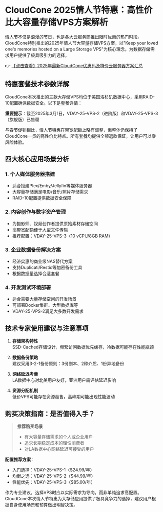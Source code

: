 # CloudCone 2025情人节特惠：高性价比大容量存储VPS方案解析

情人节不仅是浪漫的节日，也是各大云服务商推出限时优惠的热门时段。CloudCone特别推出的2025年情人节大容量存储VPS方案，以"Keep your loved one's memories hosted on a Large Storage VPS"为核心理念，为数据存储需求用户提供了极具吸引力的选择。

👉 [【点击查看】2025年最新CloudCone优惠码及特价云服务器方案汇总](https://bit.ly/Cloudcone)

## 特惠套餐技术参数详解

CloudCone本次推出的三款大存储VPS均位于美国洛杉矶数据中心，采用RAID-10配置确保数据安全。以下是套餐详情：

**重要提示**：截至2025年3月1日，VDAY-25-VPS-2（进阶版）和VDAY-25-VPS-3（旗舰版）已售罄

与春节促销相比，情人节特惠在带宽配额上略有调整，但整体仍保持了CloudCone一贯的高性价比特点。所有套餐均提供全额退款保证，让用户可以零风险体验。

## 四大核心应用场景分析

### 1. 个人媒体服务器搭建
- 适合搭建Plex/Emby/Jellyfin等媒体服务器
- 大容量存储满足电影/音乐/照片存储需求
- RAID-10配置提供数据安全保障

### 2. 内容创作与数字资产管理
- 为摄影师、视频创作者提供原始素材存储空间
- 高带宽配额便于大型文件传输
- 推荐配置：VDAY-25-VPS-3（10 vCPU/8GB RAM）

### 3. 企业数据备份解决方案
- 经济实惠的商业级NAS替代方案
- 支持Duplicati/Restic等加密备份工具
- 根据数据量选择合适套餐

### 4. 开发测试环境部署
- 适合需要大量存储空间的开发场景
- 可部署Docker集群、大型数据库等
- VDAY-25-VPS-2满足大多数开发需求

## 技术专家使用建议与注意事项

1. **存储架构特性**  
   SSD-Cached存储设计，频繁访问数据优先缓存，冷数据可能存在性能瓶颈

2. **数据备份策略**  
   建议采用3-2-1备份原则：3份副本、2种介质、1份异地备份

3. **网络延迟考量**  
   LA数据中心对北美用户友好，亚洲用户需评估延迟影响

4. **资源分配机制**  
   低价VPS可能存在资源超售，高峰期可能出现性能波动

## 购买决策指南：是否值得入手？

> **推荐购买场景**  
> - 有大容量存储需求的个人或企业用户  
> - 追求长期稳定成本的理性消费者  
> - 对LA数据中心网络延迟可接受的用户  

**配置推荐方案**：
- 入门选择：VDAY-25-VPS-1（$24.99/年）
- 均衡之选：VDAY-25-VPS-2（$44.99/年）
- 性能优先：VDAY-25-VPS-3（$85.00/年）

作为专业建议，选择VPS时应以实际需求为导向，而非单纯追求高配置。CloudCone本次情人节特惠为大存储应用提供了极具竞争力的选择，建议用户根据自身使用场景和预算做出明智决策。